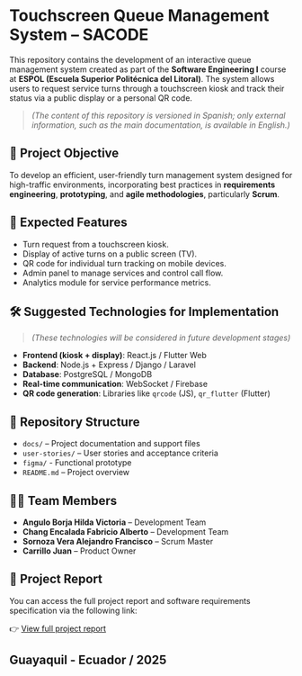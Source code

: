 # Touchscreen Queue Management System – SACODE

This repository contains the development of an interactive queue management system created as part of the **Software Engineering I** course at **ESPOL (Escuela Superior Politécnica del Litoral)**. The system allows users to request service turns through a touchscreen kiosk and track their status via a public display or a personal QR code.

> *(The content of this repository is versioned in Spanish; only external information, such as the main documentation, is available in English.)*

## 🎯 Project Objective

To develop an efficient, user-friendly turn management system designed for high-traffic environments, incorporating best practices in **requirements engineering**, **prototyping**, and **agile methodologies**, particularly **Scrum**.

## 🧩 Expected Features

- Turn request from a touchscreen kiosk.
- Display of active turns on a public screen (TV).
- QR code for individual turn tracking on mobile devices.
- Admin panel to manage services and control call flow.
- Analytics module for service performance metrics.

## 🛠️ Suggested Technologies for Implementation

> *(These technologies will be considered in future development stages)*

- **Frontend (kiosk + display)**: React.js / Flutter Web
- **Backend**: Node.js + Express / Django / Laravel
- **Database**: PostgreSQL / MongoDB
- **Real-time communication**: WebSocket / Firebase
- **QR code generation**: Libraries like `qrcode` (JS), `qr_flutter` (Flutter)

## 📁 Repository Structure

- `docs/` – Project documentation and support files
- `user-stories/` – User stories and acceptance criteria
- `figma/` - Functional prototype
- `README.md` – Project overview

## 🧑‍💻 Team Members

- **Angulo Borja Hilda Victoria** – Development Team  
- **Chang Encalada Fabricio Alberto** – Development Team  
- **Sornoza Vera Alejandro Francisco** – Scrum Master  
- **Carrillo Juan** – Product Owner  

## 📄 Project Report

You can access the full project report and software requirements specification via the following link:

👉 [View full project report](docs/)


Guayaquil - Ecuador / 2025
---
